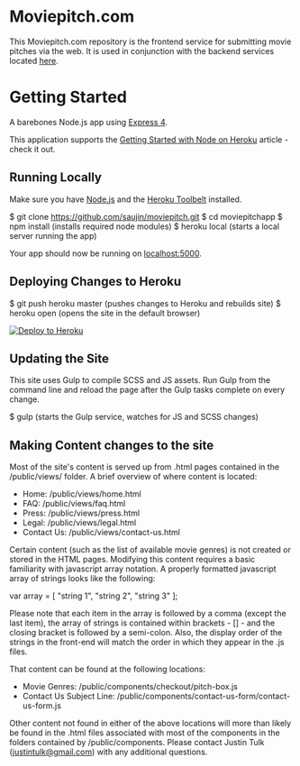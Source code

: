 # Moviepitch.com

This Moviepitch.com repository is the frontend service for submitting movie pitches via the web. It is used in conjunction with the backend services located [here](https://github.com/strvcom/Node-MoviePitch).

# Getting Started

A barebones Node.js app using [Express 4](http://expressjs.com/).

This application supports the [Getting Started with Node on Heroku](https://devcenter.heroku.com/articles/getting-started-with-nodejs) article - check it out.

## Running Locally

Make sure you have [Node.js](http://nodejs.org/) and the [Heroku Toolbelt](https://toolbelt.heroku.com/) installed.

$ git clone https://github.com/saujin/moviepitch.git
$ cd moviepitchapp
$ npm install (installs required node modules)
$ heroku local (starts a local server running the app)

Your app should now be running on [localhost:5000](http://localhost:5000/).

## Deploying Changes to Heroku

$ git push heroku master (pushes changes to Heroku and rebuilds site)
$ heroku open (opens the site in the default browser)

[![Deploy to Heroku](https://www.herokucdn.com/deploy/button.png)](https://heroku.com/deploy)

## Updating the Site

This site uses Gulp to compile SCSS and JS assets. Run Gulp from the command line and reload the page after the Gulp tasks complete on every change.

$ gulp (starts the Gulp service, watches for JS and SCSS changes)

## Making Content changes to the site

Most of the site's content is served up from .html pages contained in the /public/views/ folder. A brief overview of where content is located:

- Home: /public/views/home.html
- FAQ: /public/views/faq.html
- Press: /public/views/press.html
- Legal: /public/views/legal.html
- Contact Us: /public/views/contact-us.html

Certain content (such as the list of available movie genres) is not created or stored in the HTML pages. Modifying this content requires a basic familiarity with javascript array notation. A properly formatted javascript array of strings looks like the following:

var array = [
  "string 1",
  "string 2",
  "string 3"
];

Please note that each item in the array is followed by a comma (except the last item), the array of strings is contained within brackets - [] - and the closing bracket is followed by a semi-colon. Also, the display order of the strings in the front-end will match the order in which they appear in the .js files.

That content can be found at the following locations:

- Movie Genres: /public/components/checkout/pitch-box.js
- Contact Us Subject Line: /public/components/contact-us-form/contact-us-form.js

Other content not found in either of the above locations will more than likely be found in the .html files associated with most of the components in the folders contained by /public/components.
Please contact Justin Tulk (justintulk@gmail.com) with any additional questions.
